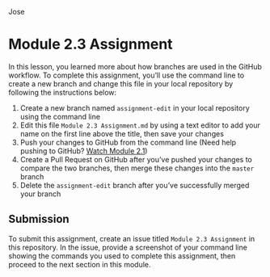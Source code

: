 Jose
# Module 2.3 Assignment

In this lesson, you learned more about how branches are used in the GitHub workflow. To complete this assignment, you’ll use the command line to create a new branch and change this file in your local repository by following the instructions below:

1. Create a new branch named `assignment-edit` in your local repository using the command line
2. Edit this file `Module 2.3 Assignment.md` by using a text editor to add your name on the first line above the title, then save your changes
3. Push your changes to GitHub from the command line (Need help pushing to GitHub? [Watch Module 2.1](https://youtu.be/R2bLo-KiYlU))
4. Create a Pull Request on GitHub after you’ve pushed your changes to compare the two branches, then merge these changes into the `master` branch
5. Delete the `assignment-edit` branch after you’ve successfully merged your branch

## Submission
To submit this assignment, create an issue titled `Module 2.3 Assignment` in this repository. In the issue, provide a screenshot of your command line showing the commands you used to complete this assignment, then proceed to the next section in this module.
